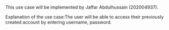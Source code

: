 This use case will be implemented by Jaffar Abdulhussain (202004937).

Explanation of the use case:The user will be able to access their previously created account by entering username, password.
